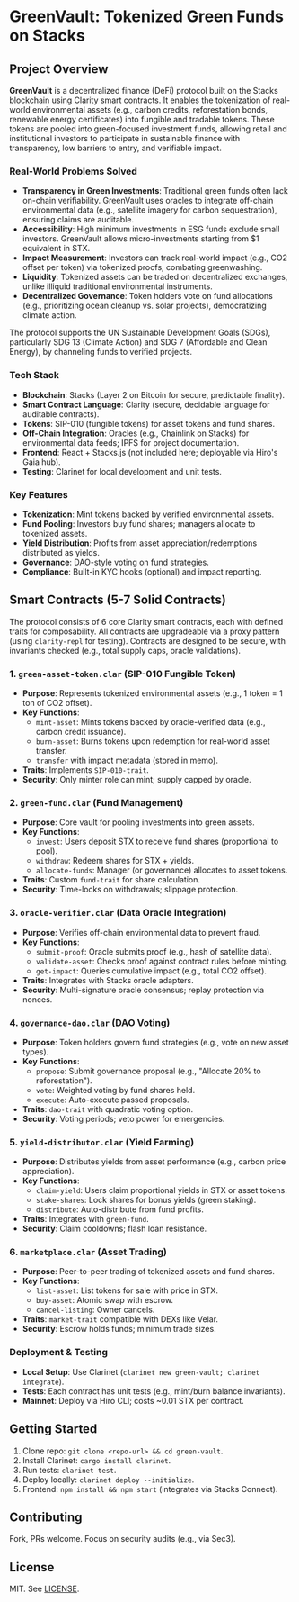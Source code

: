 # GreenVault: Tokenized Green Funds on Stacks

## Project Overview

**GreenVault** is a decentralized finance (DeFi) protocol built on the Stacks blockchain using Clarity smart contracts. It enables the tokenization of real-world environmental assets (e.g., carbon credits, reforestation bonds, renewable energy certificates) into fungible and tradable tokens. These tokens are pooled into green-focused investment funds, allowing retail and institutional investors to participate in sustainable finance with transparency, low barriers to entry, and verifiable impact.

### Real-World Problems Solved
- **Transparency in Green Investments**: Traditional green funds often lack on-chain verifiability. GreenVault uses oracles to integrate off-chain environmental data (e.g., satellite imagery for carbon sequestration), ensuring claims are auditable.
- **Accessibility**: High minimum investments in ESG funds exclude small investors. GreenVault allows micro-investments starting from $1 equivalent in STX.
- **Impact Measurement**: Investors can track real-world impact (e.g., CO2 offset per token) via tokenized proofs, combating greenwashing.
- **Liquidity**: Tokenized assets can be traded on decentralized exchanges, unlike illiquid traditional environmental instruments.
- **Decentralized Governance**: Token holders vote on fund allocations (e.g., prioritizing ocean cleanup vs. solar projects), democratizing climate action.

The protocol supports the UN Sustainable Development Goals (SDGs), particularly SDG 13 (Climate Action) and SDG 7 (Affordable and Clean Energy), by channeling funds to verified projects.

### Tech Stack
- **Blockchain**: Stacks (Layer 2 on Bitcoin for secure, predictable finality).
- **Smart Contract Language**: Clarity (secure, decidable language for auditable contracts).
- **Tokens**: SIP-010 (fungible tokens) for asset tokens and fund shares.
- **Off-Chain Integration**: Oracles (e.g., Chainlink on Stacks) for environmental data feeds; IPFS for project documentation.
- **Frontend**: React + Stacks.js (not included here; deployable via Hiro's Gaia hub).
- **Testing**: Clarinet for local development and unit tests.

### Key Features
- **Tokenization**: Mint tokens backed by verified environmental assets.
- **Fund Pooling**: Investors buy fund shares; managers allocate to tokenized assets.
- **Yield Distribution**: Profits from asset appreciation/redemptions distributed as yields.
- **Governance**: DAO-style voting on fund strategies.
- **Compliance**: Built-in KYC hooks (optional) and impact reporting.

## Smart Contracts (5-7 Solid Contracts)
The protocol consists of 6 core Clarity smart contracts, each with defined traits for composability. All contracts are upgradeable via a proxy pattern (using `clarity-repl` for testing). Contracts are designed to be secure, with invariants checked (e.g., total supply caps, oracle validations).

### 1. `green-asset-token.clar` (SIP-010 Fungible Token)
   - **Purpose**: Represents tokenized environmental assets (e.g., 1 token = 1 ton of CO2 offset).
   - **Key Functions**:
     - `mint-asset`: Mints tokens backed by oracle-verified data (e.g., carbon credit issuance).
     - `burn-asset`: Burns tokens upon redemption for real-world asset transfer.
     - `transfer` with impact metadata (stored in memo).
   - **Traits**: Implements `SIP-010-trait`.
   - **Security**: Only minter role can mint; supply capped by oracle.

### 2. `green-fund.clar` (Fund Management)
   - **Purpose**: Core vault for pooling investments into green assets.
   - **Key Functions**:
     - `invest`: Users deposit STX to receive fund shares (proportional to pool).
     - `withdraw`: Redeem shares for STX + yields.
     - `allocate-funds`: Manager (or governance) allocates to asset tokens.
   - **Traits**: Custom `fund-trait` for share calculation.
   - **Security**: Time-locks on withdrawals; slippage protection.

### 3. `oracle-verifier.clar` (Data Oracle Integration)
   - **Purpose**: Verifies off-chain environmental data to prevent fraud.
   - **Key Functions**:
     - `submit-proof`: Oracle submits proof (e.g., hash of satellite data).
     - `validate-asset`: Checks proof against contract rules before minting.
     - `get-impact`: Queries cumulative impact (e.g., total CO2 offset).
   - **Traits**: Integrates with Stacks oracle adapters.
   - **Security**: Multi-signature oracle consensus; replay protection via nonces.

### 4. `governance-dao.clar` (DAO Voting)
   - **Purpose**: Token holders govern fund strategies (e.g., vote on new asset types).
   - **Key Functions**:
     - `propose`: Submit governance proposal (e.g., "Allocate 20% to reforestation").
     - `vote`: Weighted voting by fund shares held.
     - `execute`: Auto-execute passed proposals.
   - **Traits**: `dao-trait` with quadratic voting option.
   - **Security**: Voting periods; veto power for emergencies.

### 5. `yield-distributor.clar` (Yield Farming)
   - **Purpose**: Distributes yields from asset performance (e.g., carbon price appreciation).
   - **Key Functions**:
     - `claim-yield`: Users claim proportional yields in STX or asset tokens.
     - `stake-shares`: Lock shares for bonus yields (green staking).
     - `distribute`: Auto-distribute from fund profits.
   - **Traits**: Integrates with `green-fund`.
   - **Security**: Claim cooldowns; flash loan resistance.

### 6. `marketplace.clar` (Asset Trading)
   - **Purpose**: Peer-to-peer trading of tokenized assets and fund shares.
   - **Key Functions**:
     - `list-asset`: List tokens for sale with price in STX.
     - `buy-asset`: Atomic swap with escrow.
     - `cancel-listing`: Owner cancels.
   - **Traits**: `market-trait` compatible with DEXs like Velar.
   - **Security**: Escrow holds funds; minimum trade sizes.

### Deployment & Testing
- **Local Setup**: Use Clarinet (`clarinet new green-vault; clarinet integrate`).
- **Tests**: Each contract has unit tests (e.g., mint/burn balance invariants).
- **Mainnet**: Deploy via Hiro CLI; costs ~0.01 STX per contract.

## Getting Started
1. Clone repo: `git clone <repo-url> && cd green-vault`.
2. Install Clarinet: `cargo install clarinet`.
3. Run tests: `clarinet test`.
4. Deploy locally: `clarinet deploy --initialize`.
5. Frontend: `npm install && npm start` (integrates via Stacks Connect).

## Contributing
Fork, PRs welcome. Focus on security audits (e.g., via Sec3).

## License
MIT. See [LICENSE](LICENSE).